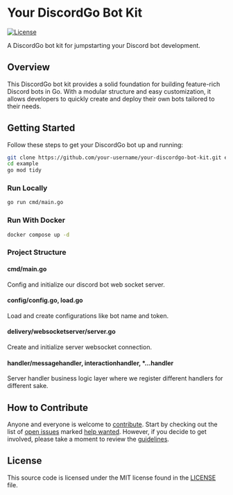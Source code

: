 # Your DiscordGo Bot Kit

[![License](https://img.shields.io/badge/License-MIT-blue.svg)](https://opensource.org/licenses/MIT)

A DiscordGo bot kit for jumpstarting your Discord bot development.

## Overview

This DiscordGo bot kit provides a solid foundation for building feature-rich Discord bots in Go. With a modular structure and easy customization, it allows developers to quickly create and deploy their own bots tailored to their needs.

## Getting Started

Follow these steps to get your DiscordGo bot up and running:

```bash
git clone https://github.com/your-username/your-discordgo-bot-kit.git example
cd example
go mod tidy
```

### Run Locally

```bash
go run cmd/main.go
```

### Run With Docker

```bash
docker compose up -d
```

### Project Structure

#### cmd/main.go

Config and initialize our discord bot web socket server.

#### config/config.go, load.go

Load and create configurations like bot name and token.

#### delivery/websocketserver/server.go

Create and initialize server websocket connection.

#### handler/messagehandler, interactionhandler, \*…handler

Server handler business logic layer where we register different handlers for different sake.

## How to Contribute

Anyone and everyone is welcome to [contribute](.github/CONTRIBUTING.md). Start
by checking out the list of [open issues](https://github.com/jordanmckoy/guardian/issues)
marked [help wanted](https://github.com/jordanmckoy/guardian/issues?q=label:"help+wanted").
However, if you decide to get involved, please take a moment to review the
[guidelines](.github/CONTRIBUTING.md).

## License

This source code is licensed under the MIT license found in the
[LICENSE](https://opensource.org/license/mit) file.
